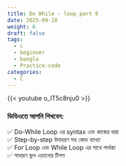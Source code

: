 ```yaml
---
title: Do While - loop part 8
date: 2025-09-18
weight: 6
draft: false
tags:
  - c
  - beginner
  - bangla
  - Practice-code
categories:
  - C
---
```


{{< youtube o_lT5c8nju0 >}}

### ভিডিওতে আপনি শিখবেন:

✅ Do-While Loop এর syntax এবং কাজের ধারা  
✅ Step-by-step উদাহরণ সহ কোড ব্যাখ্যা  
✅ For Loop এবং While Loop এর সাথে পার্থক্য  
✅ সাধারণ ভুল এড়ানোর টিপস

